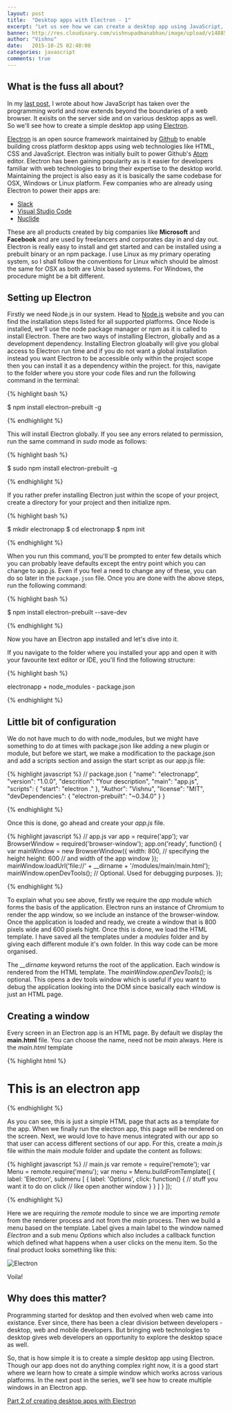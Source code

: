 ```yaml
---
layout: post
title:  "Desktop apps with Electron - 1"
excerpt: "Let us see how we can create a desktop app using JavaScript, HTML and CSS using Electron framework."
banner: http://res.cloudinary.com/vishnupadmanabhan/image/upload/v1488592226/electron.jpg
author: "Vishnu"
date:   2015-10-25 02:48:00
categories: javascript
comments: true
---
```

## What is the fuss all about?

In my [last post](http://vishnupadmanabhan.com/javascript-everywhere/), I wrote about how JavaScript has taken over the programming world and now extends beyond the boundaries of a web browser. It exisits on the server side and on various desktop apps as well. So we'll see how to create a simple desktop app using [Electron](http://electron.atom.io).

[Electron](http://electron.atom.io) is an open source framework maintained by [Github](http://github.com) to enable building cross platform desktop apps using web technologies like HTML, CSS and JavaScript. Electron was initially built to power Github's [Atom](http://atom.io) editor. Electron has been gaining popularity as is it easier for developers familiar with web technologies to bring their expertise to the desktop world. Maintaining the project is also easy as it is basically the same codebase for OSX, Windows or Linux platform. Few companies who are already using Electron to power their apps are:

- [Slack](https://slack.com/)
- [Visual Studio Code](https://code.visualstudio.com/)
- [Nuclide](http://nuclide.io/)

These are all products created by big companies like **Microsoft** and **Facebook** and are used by freelancers and corporates day in and day out. Electron is really easy to install and get started and can be installed using a prebuilt binary or an npm package. I use Linux as my primary operating system, so I shall follow the conventions for Linux which should be almost the same for OSX as both are Unix based systems. For Windows, the procedure might be a bit different. 

## Setting up Electron

Firstly we need Node.js in our system. Head to [Node.js](http://nodejs.org) website and you can find the installation steps listed for all supported platforms. Once Node is installed, we'll use the node package manager or npm as it is called to install Electron. There are two ways of installing Electron, globally and as a development dependency. Installing Electron gloabally will give you global access to Electron run time and if you do not want a global installation instead you want Electron to be accessible only within the project scope then you can install it as a dependency within the project. for this, navigate to the folder where you store your code files and run the following command in the terminal:

{% highlight bash %}

$ npm install electron-prebuilt -g

{% endhighlight %}

This will install Electron globally. If you see any errors related to permission, run the same command in *sudo* mode as follows:

{% highlight bash %}

$ sudo npm install electron-prebuilt -g

{% endhighlight %}

If you rather prefer installing Electron just within the scope of your project, create a directory for your project and then initialize npm.

{% highlight bash %}

$ mkdir electronapp
$ cd electronapp
$ npm init

{% endhighlight %}

When you run this command, you'll be prompted to enter few details which you can probably leave defaults except the entry point which you can change to app.js. Even if you feel a need to change any of these, you can do so later in the `package.json` file. Once you are done with the above steps, run the following command:

{% highlight bash %}

$ npm install electron-prebuilt --save-dev

{% endhighlight %}

Now you have an Electron app installed and let's dive into it.

If you navigate to the folder where you installed your app and open it with your favourite text editor or IDE, you'll find the following structure:

{% highlight bash %}

electronapp
	+ node_modules
	-  package.json	

{% endhighlight %}

## Little bit of configuration

We do not have much to do with node_modules, but we might have something to do at times with package.json like adding a new plugin or module, but before we start, we make a modification to the package.json and add a scripts section and assign the start script as our app.js file:

{% highlight javascript %}
// package.json
{
  "name": "electronapp",
  "version": "1.0.0",
  "descrition": "Your description",
  "main": "app.js",
  "scripts": {
    "start": "electron ."
  },
  "Author": "Vishnu",
  "license": "MIT",
  "devDependencies": {
    "electron-prebuilt": "~0.34.0"
  }
}	

{% endhighlight %}

Once this is done, go ahead and create your *app.js* file.

{% highlight javascript %}
// app.js
var app = require('app');
var BrowserWindow = required('browser-window');
app.on('ready', function() {
  var mainWindow = new BrowserWindow({
    width: 800, // specifying the height
    height: 600 // and width of the app window
  });
  mainWindow.loadUrl('file://' + __dirname + '/modules/main/main.html');
  mainWindow.openDevTools(); // Optional. Used for debugging purposes.
});

{% endhighlight %}

To explain what you see above, firstly we require the *app* module which forms the basis of the application. Electron runs an instance of Chromium to render the app window, so we include an instance of the browser-window. Once the application is loaded and ready, we create a window that is 800 pixels wide and 600 pixels hight. Once this is done, we load the HTML template. I have saved all the templates under a *modules* folder and by giving each different module it's own folder. In this way code can be more organised.

The *__dirname* keyword returns the root of the application. Each window is rendered from the HTML template. The *mainWindow.openDevTools();* is optional. This opens a dev tools window which is useful if you want to debug the application looking into the DOM since basically each window is just an HTML page. 

## Creating a window

Every screen in an Electron app is an HTML page. By default we display the **main.html** file. You can choose the name, need not be *main* always. Here is the *main.html* template

{% highlight html %}
<!-- main.html -->
<!DOCTYPE html>
<html lang="en">
<head>
  <meta charset="UTF-8">
</head>
<body class="">

  <h1> This is an electron app </h1>  
  
</body>
</html>

{% endhighlight %}

As you can see, this is just a simple HTML page that acts as a template for the app. When we finally run the electron app, this page will be rendered on the screen. Next, we would love to have menus integrated with our app so that user can access different sections of our app. For this, create a *main.js* file within the main module folder and update the content as follows:

{% highlight javascript %}
// main.js
var remote = require('remote');
var Menu = remote.require('menu');
var menu = Menu.buildFromTemplate([
  {
    label: 'Electron',
    submenu [
      {
        label: 'Options',
        click: function() {
          // stuff you want it to do on click
          // like open another window
        }
      }
    ]
  }
]);

{% endhighlight %}

Here we are requiring the *remote* module to since we are importing *remote* from the renderer process and not from the *main* process. Then we build a menu based on the template. Label gives a main label to the window named *Electron* and a sub menu *Options* which also includes a callback function which defined what happens when a user clicks on the menu item. So the final product looks something like this:

![Electron](https://farm1.staticflickr.com/626/21877277554_86eb77b328_b.jpg)

Voila!

## Why does this matter?

Programming started for desktop and then evolved when web came into existance. Ever since, there has been a clear division between developers - desktop, web and mobile developers. But bringing web technologies to desktop gives web developers an opportunity to explore the desktop space as well.

So, that is how simple it is to create a simple desktop app using Electron. Though our app does not do anything complex right now, it is a good start where we learn how to create a simple window which works across various platforms. In the next post in the series, we'll see how to create multiple windows in an Electron app.

[Part 2 of creating desktop apps with Electron](http://vishnupadmanabhan.com/desktop-apps-with-electron-2/)